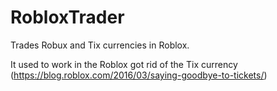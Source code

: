 # RobloxTrader
Trades Robux and Tix currencies in Roblox.

It used to work in the Roblox got rid of the Tix currency (https://blog.roblox.com/2016/03/saying-goodbye-to-tickets/)
